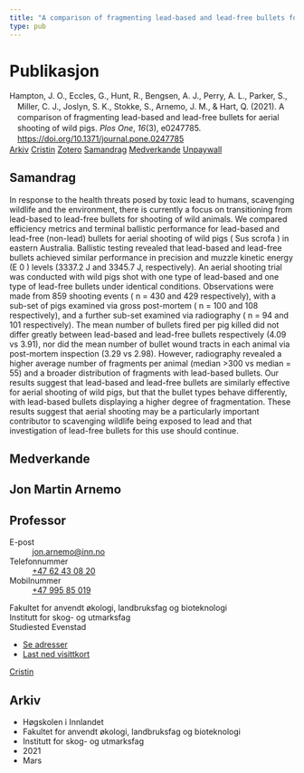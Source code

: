```yaml
---
title: "A comparison of fragmenting lead-based and lead-free bullets for aerial shooting of wild pigs"
type: pub
---
```

<h1>Publikasjon</h1>
<article id="csl-bib-container-V4BTTHJ5" class="csl-bib-container">
  <div class="csl-bib-body" style="line-height: 1.35; padding-left: 1em; text-indent:-1em;">
  <div class="csl-entry">Hampton, J. O., Eccles, G., Hunt, R., Bengsen, A. J., Perry, A. L., Parker, S., Miller, C. J., Joslyn, S. K., Stokke, S., Arnemo, J. M., &amp; Hart, Q. (2021). A comparison of fragmenting lead-based and lead-free bullets for aerial shooting of wild pigs. <i>Plos One</i>, <i>16</i>(3), e0247785. <a href="https://doi.org/10.1371/journal.pone.0247785">https://doi.org/10.1371/journal.pone.0247785</a></div>
</div>
  <div class="csl-bib-buttons">
    <a href="#taxonomy-article-V4BTTHJ5" class="csl-bib-button">Arkiv</a>
    <a href="https://app.cristin.no/results/show.jsf?id=1900998" alt="Cristin URL" class="csl-bib-button">Cristin</a>
    <a href="http://zotero.org/groups/5022929/items/V4BTTHJ5" alt="Zotero URL" class="csl-bib-button">Zotero</a>
    <a href="#abstract-article-V4BTTHJ5" class="csl-bib-button">Samandrag</a>
    <a href="#contributors-article-V4BTTHJ5" class="csl-bib-button">Medverkande</a>
    <a href="https://journals.plos.org/plosone/article/file?id=10.1371/journal.pone.0247785&amp;type=printable" class="csl-bib-button">Unpaywall</a>
  </div>
  <div id="csl-bib-meta-container-V4BTTHJ5"></div>
</article>
<div id="csl-bib-meta-V4BTTHJ5" class="csl-bib-meta">
  <article id="abstract-article-V4BTTHJ5" class="abstract-article">
    <h1>Samandrag</h1>
    In response to the health threats posed by toxic lead to humans, scavenging wildlife and the environment, there is currently a focus on transitioning from lead-based to lead-free bullets for shooting of wild animals. We compared efficiency metrics and terminal ballistic performance for lead-based and lead-free (non-lead) bullets for aerial shooting of wild pigs ( Sus scrofa ) in eastern Australia. Ballistic testing revealed that lead-based and lead-free bullets achieved similar performance in precision and muzzle kinetic energy (E 0 ) levels (3337.2 J and 3345.7 J, respectively). An aerial shooting trial was conducted with wild pigs shot with one type of lead-based and one type of lead-free bullets under identical conditions. Observations were made from 859 shooting events ( n = 430 and 429 respectively), with a sub-set of pigs examined via gross post-mortem ( n = 100 and 108 respectively), and a further sub-set examined via radiography ( n = 94 and 101 respectively). The mean number of bullets fired per pig killed did not differ greatly between lead-based and lead-free bullets respectively (4.09 vs 3.91), nor did the mean number of bullet wound tracts in each animal via post-mortem inspection (3.29 vs 2.98). However, radiography revealed a higher average number of fragments per animal (median &gt;300 vs median = 55) and a broader distribution of fragments with lead-based bullets. Our results suggest that lead-based and lead-free bullets are similarly effective for aerial shooting of wild pigs, but that the bullet types behave differently, with lead-based bullets displaying a higher degree of fragmentation. These results suggest that aerial shooting may be a particularly important contributor to scavenging wildlife being exposed to lead and that investigation of lead-free bullets for this use should continue.
  </article>
  <article id="contributors-article-V4BTTHJ5" class="contributors-article">
    <h1>Medverkande</h1>
    <div class="personas">
<div class="vrtx-hinn-person-card">
<div class="photo">
<i class="lar la-user-circle missing-person"></i>
</div>
<div class="info">
<hgroup><h1>Jon Martin Arnemo</h1>
<h2>Professor</h2>
</hgroup><dl>
<dt>E-post</dt>
<dd>
<a href="mailto:jon.arnemo@inn.no">jon.arnemo@inn.no</a>
</dd>
<dt>Telefonnummer</dt>
<dd><a href="tel:+4762430820">
+47 62 43 08 20
</a></dd>
<dt>Mobilnummer</dt>
<dd><a href="tel:+4799585019">
+47 995 85 019
</a></dd>
</dl>
<p>
Fakultet for anvendt økologi, landbruksfag og bioteknologi<br>
Institutt for skog- og utmarksfag<br>
Studiested Evenstad
</p>
<ul class="vrtx-hinn-links">
<li><a href="https://www.inn.no/finn-en-ansatt/jon-arnemo.html#vrtx-hinn-addresses">Se adresser</a></li>
<li><a href="https://www.inn.no/finn-en-ansatt/jon-arnemo.html?vrtx=vcf">Last ned visittkort</a></li>
</ul>
</div>
</div>
<a href="https://app.cristin.no/persons/show.jsf?id=328246" alt="Cristin URL" class="personas-cristin">Cristin</a>
</div>
  </article>
  <article id="taxonomy-article-V4BTTHJ5" class="taxonomy-article">
    <h1>Arkiv</h1>
    <ul>
      <li>Høgskolen i Innlandet</li>
      <li>Fakultet for anvendt økologi, landbruksfag og bioteknologi</li>
      <li>Institutt for skog- og utmarksfag</li>
      <li>2021</li>
      <li>Mars</li>
    </ul>
  </article>
</div>
